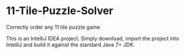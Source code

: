 # 11-Tile-Puzzle-Solver
Correctly order any 11 tile puzzle game

This is an IntelliJ IDEA project. Simply download, import the project into IntelliJ and build it against the standard Java 7+ JDK.
